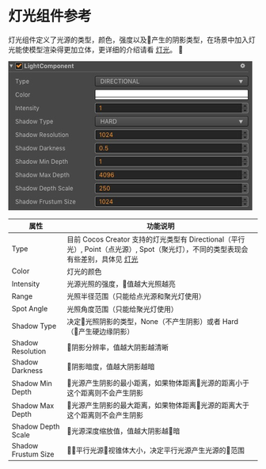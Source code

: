 # 灯光组件参考

灯光组件定义了光源的类型，颜色，强度以及产生的阴影类型，在场景中加入灯光能使模型渲染得更加立体，更详细的介绍请看 [灯光](lighting.md)。


![light-component](img/light-component.jpg)

| 属性 |   功能说明
| -------------- | ----------- |
| Type | 目前 Cocos Creator 支持的灯光类型有 Directional（平行光）, Point（点光源）, Spot（聚光灯），不同的类型表现会有些差别，具体见 [灯光](lighting.md)
| Color | 灯光的颜色
| Intensity | 光源光照的强度，值越大光照越亮
| Range | 光照半径范围（只能给点光源和聚光灯使用）
| Spot Angle | 光照角度范围（只能给聚光灯使用）
| Shadow Type | 决定光照阴影的类型，None（不产生阴影）或者 Hard（产生硬边缘阴影）
| Shadow Resolution | 阴影分辨率，值越大阴影越清晰
| Shadow Darkness | 阴影暗度，值越大阴影越暗
| Shadow Min Depth | 光源产生阴影的最小距离，如果物体距离光源的距离小于这个距离则不会产生阴影
| Shadow Max Depth | 光源产生阴影的最大距离，如果物体距离光源的距离大于这个距离则不会产生阴影
| Shadow Depth Scale | 光源深度缩放值，值越大阴影越暗
| Shadow Frustum Size | 平行光源视锥体大小，决定平行光源产生光源的范围


